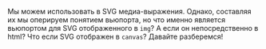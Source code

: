 Мы можем использовать в SVG медиа-выражения. Однако, составляя их мы оперируем понятием вьюпорта, 
но что именно является вьюпортом для SVG отображенного в `img`? А если он непосредственно в html? 
Что если SVG отображен в `canvas`? Давайте разберемся!
